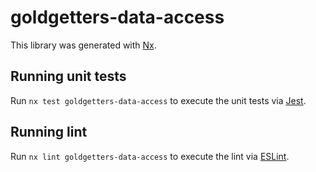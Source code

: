 # goldgetters-data-access

This library was generated with [Nx](https://nx.dev).

## Running unit tests

Run `nx test goldgetters-data-access` to execute the unit tests via [Jest](https://jestjs.io).

## Running lint

Run `nx lint goldgetters-data-access` to execute the lint via [ESLint](https://eslint.org/).
